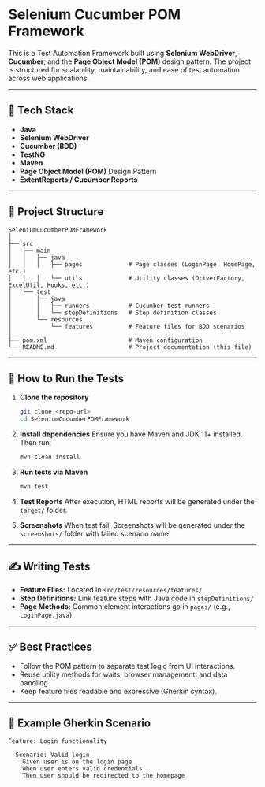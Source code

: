 # Selenium Cucumber POM Framework

This is a Test Automation Framework built using **Selenium WebDriver**, **Cucumber**, and the **Page Object Model (POM)** design pattern. The project is structured for scalability, maintainability, and ease of test automation across web applications.

---

## 🧰 Tech Stack

- **Java**
- **Selenium WebDriver**
- **Cucumber (BDD)**
- **TestNG**
- **Maven**
- **Page Object Model (POM)** Design Pattern
- **ExtentReports / Cucumber Reports**

---

## 📁 Project Structure

```
SeleniumCucumberPOMFramework
│
├── src
│   ├── main
│   │   ├── java
│   │   │   ├── pages             # Page classes (LoginPage, HomePage, etc.)
│   │   │   └── utils             # Utility classes (DriverFactory, ExcelUtil, Hooks, etc.)
│   └── test
│       ├── java
│       │   ├── runners           # Cucumber test runners
│       │   └── stepDefinitions   # Step definition classes
│       └── resources
│           └── features          # Feature files for BDD scenarios
│
├── pom.xml                       # Maven configuration
└── README.md                     # Project documentation (this file)
```

---

## 🚀 How to Run the Tests

1. **Clone the repository**
   ```bash
   git clone <repo-url>
   cd SeleniumCucumberPOMFramework
   ```

2. **Install dependencies**
   Ensure you have Maven and JDK 11+ installed. Then run:
   ```bash
   mvn clean install
   ```

3. **Run tests via Maven**
   ```bash
   mvn test
   ```

4. **Test Reports**
   After execution, HTML reports will be generated under the `target/` folder.

5. **Screenshots**
   When test fail, Screenshots will be generated under the `screenshots/` folder with failed scenario name.

---

## ✍️ Writing Tests

- **Feature Files:** Located in `src/test/resources/features/`
- **Step Definitions:** Link feature steps with Java code in `stepDefinitions/`
- **Page Methods:** Common element interactions go in `pages/` (e.g., `LoginPage.java`)

---

## ✅ Best Practices

- Follow the POM pattern to separate test logic from UI interactions.
- Reuse utility methods for waits, browser management, and data handling.
- Keep feature files readable and expressive (Gherkin syntax).

---

## 🧪 Example Gherkin Scenario

```gherkin
Feature: Login functionality

  Scenario: Valid login
    Given user is on the login page
    When user enters valid credentials
    Then user should be redirected to the homepage
```


